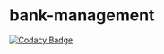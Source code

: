 # bank-management

[![Codacy Badge](https://api.codacy.com/project/badge/Grade/58f00f11940142ce8e8170e7fc797dc6)](https://app.codacy.com/manual/yeshwanthpenugonda/bank-management?utm_source=github.com&utm_medium=referral&utm_content=stepin104252/bank-management&utm_campaign=Badge_Grade_Dashboard)
